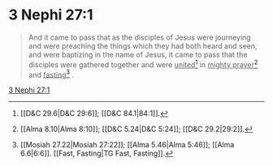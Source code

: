 # 3 Nephi 27:1

> And it came to pass that as the disciples of Jesus were journeying and were preaching the things which they had both heard and seen, and were baptizing in the name of Jesus, it came to pass that the disciples were gathered together and were <u>united</u>[^a] in <u>mighty prayer</u>[^b] and <u>fasting</u>[^c] .

[3 Nephi 27:1](https://www.churchofjesuschrist.org/study/scriptures/bofm/3-ne/27?lang=eng&id=p1#p1)


[^a]: [[D&C 29.6|D&C 29:6]]; [[D&C 84.1|84:1]].  
[^b]: [[Alma 8.10|Alma 8:10]]; [[D&C 5.24|D&C 5:24]]; [[D&C 29.2|29:2]].  
[^c]: [[Mosiah 27.22|Mosiah 27:22]]; [[Alma 5.46|Alma 5:46]]; [[Alma 6.6|6:6]]. [[Fast, Fasting|TG Fast, Fasting]].  
